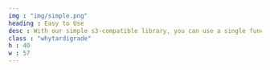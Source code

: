 ```yaml
---
img : "img/simple.png"
heading : Easy to Use
desc : With our simple s3-compatible library, you can use a single function for uploading and downloading.
class : "whytardigrade"
h : 40
w : 57
---
```

